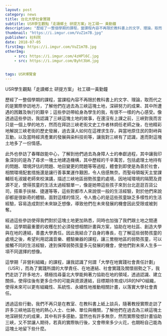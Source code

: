 ```yaml
---
layout: post
category: news
title: 台北大學社會實踐
subtitle: USR學生觀點「走讀鄉土 研提方案」社工碩一 黃勤鐘
description: "歷經了一整個學期的課程，當課程內容不再限於教科書上的文字、理論，取而代之的是實際參訪地方，了解他們在過去為三峽這塊土地..."
thumbnail: "https://i.imgur.com/VuZ1m7B.jpg"
publisher: 社科院
date: 2018-07-05
firstImg: https://i.imgur.com/VuZ1m7B.jpg
otherImg:
    - src: https://i.imgur.com/4zHPl6C.jpg
    - src: https://i.imgur.com/Byht3bH.jpg
    

tags: USR博覽會
---
```


USR學生觀點「走讀鄉土 研提方案」
社工碩一黃勤鐘

歷經了一整個學期的課程，當課程內容不再限於教科書上的文字、理論，取而代之的是實際參訪地方，了解他們在過去為三峽這塊土地，深耕努力的成果、其中所遭遇的困難及執行的艱辛；這些參訪帶給身為學生的我，有很不一樣的內心感受。像透過這些參訪，我認識了三峽這塊土地的故事，在還沒有上課之前，三峽對我而言只是一個上學的地方，然而在拜訪三峽老街文史工作者林炯任老師之後，在他精彩地解說三峽老街的歷史發展，過去漢人如何在這裡求生存，與當地原住民的對峙與互動，以及當時經濟產業的發展與染料技術等，讓我對三峽有了認識，進而對這塊土地多了一份情感。

此外也參訪了春暉啟能中心，了解到他們過去為身障人士的奉獻過程，其中讓我印象深刻的是為了尋求一塊土地建造機構，其中歷經的千辛萬苦，包括處理土地持有的問題、環境評估的問題、地目變更的問題等等過程，體會到即使是為善於社會，相關環境配套措施還是讓行善事業運作艱困，令人倍感無奈。而聖母領報天主堂課輔班毛淑媛老師來校演講，描述三峽地區弱勢孩童的處境，因地域環境的隔閡及資源不足，使得孩童的生活太過經驗單一，像是她帶這些孩子來到台北逛逛百貨公司，搭乘手扶梯、捷運等等，這些對都市人來說很一般的生活經驗，對於他們來說卻都是很新奇的體驗。面對這樣的情況，令人擔心的是這些孩童缺乏多樣性的生活經驗，容易造成對於未來缺乏想像，導致他們在未來發展的機會因此受限或被剝奪。

經過這些參訪使得我們對於這塊土地更加熟悉，同時也加強了我們跟土地之間連結，這學期最重要的收穫在於必須發想相關計畫與方案，協助在地社區、創造大學與在地的連結，善盡大學責任。因此我結合了自身的專長，在了解這些弱勢孩童的處境之後，希望利用認識音樂、體驗樂器的課程，讓三鶯樹地區的弱勢孩童，可以接觸不同的生活經驗，達到保障弱勢孩童多元發展的機會，使他們對未來人生多一項不同選擇的想像。

這學期「非營利組織」的課程，讓我認識了何謂「大學在地實踐社會責任計劃」（USR），而為了實踐所謂的大學責任、在地連結、社會實踐及關懷弱勢之下，我們走訪了許多地方，積極找尋臺北大學能夠著力協助在地的領域，透過認識、建立關係，使得往後有更多合作的可能與資源連結，目標期待育成USR的NPO組織，使得未來可以更有組織性、系統性、永續性地推動相關計畫，以落實大學社會責任。

透過這些行動，我們不再只是在教室、在教科書上紙上談兵，隨著教授實際走訪了許多三峽地區在地的熱心人士、仕紳、單位與機關，了解他們在過去為三峽這塊土地深耕努力的成果，其中有許多感動，當然也有許多無奈，然而實際發想計畫協助三峽，又不禁讓人期待，若真的實際執行後，又會帶來多少火花，也期盼自己能為這塊土地留下些什麼。
